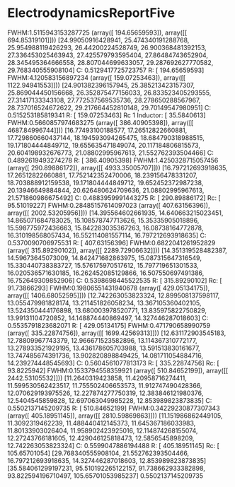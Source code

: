 # ElectrodynamicsReportFive

FWHM:1.5115943153287725
(array([ 194.65659593]), array([[ 694.85319101]]))
[24.99050916428941, 25.474340191288768, 25.954988119426293, 26.44200224528749, 26.900368481392153, 27.336453025463943, 27.425579793595404, 27.86484743652904, 28.345495364666558, 28.807044699633057, 29.287692627770582, 29.768340555908104]
C: 0.5129417725723757
R: [ 194.65659593]
FWHM:4.120583156897234
(array([ 159.07253463]), array([[ 1122.94941553]]))
[24.901382396157945, 25.385213423157307, 25.869044450156668, 26.352875477156033, 26.833523405293555, 27.31417133343108, 27.772537569535736, 28.278650288567967, 28.737016524672622, 29.217664452810148, 29.70149547980951]
C: 0.515253185819341
R: [ 159.07253463]
Rc 1 Inductor: [ 35.5840613]
FWHM:0.5660857974683275
(array([ 386.40905398]), array([[ 4687.84996744]]))
[16.77493100188577, 17.26512822660881, 17.729860660437144, 18.194593094265475, 18.684790318988515, 19.171804444849712, 19.655635471849074, 20.117184806815573, 20.604198932676773, 21.08802995967613, 21.552762393504466]
C: 0.4892619493274278
R: [ 386.40905398]
FWHM:1.4250328715057456
(array([ 290.89886172]), array([[ 4933.35005707]]))
[16.797212693918635, 17.26512822660881, 17.752142352470006, 18.239156478331207, 18.703888912159538, 19.171804444849712, 19.652452372987238, 20.13946649884844, 20.626480624709636, 21.08802995967613, 21.571860986675492]
C: 0.4883959991443275
R: [ 290.89886172]
Rc: [ 95.51019227]
FWHM:0.28485157614097023
(array([ 407.63156396]), array([[ 2002.53205956]]))
[14.395564602661935, 14.640663215023451, 14.865071684783025, 15.108578747713626, 15.35335905018896, 15.598775972436663, 15.842283035367263, 16.08738164772878, 16.310198568057434, 16.552114081557114, 16.797212693918635]
C: 0.5370090706975531
R: [ 407.63156396]
FWHM:0.6822041261952829
(array([ 315.89290102]), array([[ 2289.72906632]]))
[14.351319528482387, 14.59673645073009, 14.842471682863975, 15.087315647316549, 15.330440738383727, 15.576175970517612, 15.797719651301533, 16.020536571630185, 16.262452085129866, 16.507550697491386, 16.752649309852906]
C: 0.5398698445522535
R: [ 315.89290102]
Rc: [ 91.73866293]
FWHM:0.19806551431940678
(array([ 429.05134175]), array([[ 1406.68052595]]))
[12.742263053823324, 12.899508137598117, 13.055479981828174, 13.211451826058234, 13.367105360402105, 13.524350444176898, 13.680003978520771, 13.835975822750829, 13.99131104720852, 14.148874440869497, 14.327446287018603]
C: 0.5535791823682071
R: [ 429.05134175]
FWHM:0.471790658990759
(array([ 335.22874756]), array([[ 1699.42569313]]))
[12.631172903545183, 12.78809967743379, 12.966671523582896, 13.114367310772177, 13.278933521929195, 13.436178605703988, 13.591513830161677, 13.747485674391736, 13.902820898849425, 14.081711054884716, 14.239274448545693]
C: 0.5604561077813173
R: [ 335.22874756]
Rc: [ 93.8225942]
FWHM:0.1533794558359921
(array([ 510.84652199]), array([[ 2442.53105532]]))
[11.2640319423858, 11.420958716274411, 11.599530562423517, 11.755502406653573, 11.912747490428366, 12.070629193975526, 12.227874277750319, 12.383846121980376, 12.5404545859828, 12.697063049985228, 12.853989823873835]
C: 0.5502137145209735
R: [ 510.84652199]
FWHM:0.34229230877307343
(array([ 405.18951145]), array([[ 2810.59869863]]))
[11.151986862449105, 11.3092319462239, 11.488440412145373, 11.645367186033983, 11.80133903026404, 11.958902423925016, 12.114874268155074, 12.27243766181605, 12.429046125818473, 12.5856545898209, 12.742263053823324]
C: 0.5599047886194488
R: [ 405.18951145]
Rc: [ 105.65701054]
[29.768340555908104, 21.552762393504466, 16.797212693918635, 14.327446287018603, 12.853989823873835]
[35.584061299197231, 95.510192265122157, 91.738662933382898, 93.822594196710497, 105.65701053985237]
0.5502137145209735